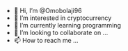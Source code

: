 - 👋 Hi, I’m @Omobolaji96
- 👀 I’m interested in cryptocurrency
- 🌱 I’m currently learning programming
- 💞️ I’m looking to collaborate on ...
- 📫 How to reach me ...

<!---
Omobolaji96/Omobolaji96 is a ✨ special ✨ repository because its `README.md` (this file) appears on your GitHub profile.
You can click the Preview link to take a look at your changes.
--->
